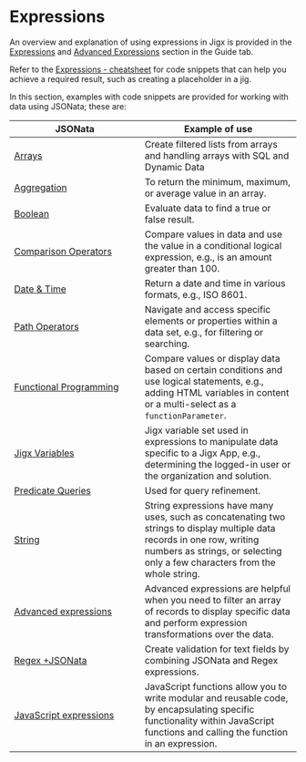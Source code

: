 # Expressions

An overview and explanation of using expressions in Jigx is provided in the [Expressions](https://docs.jigx.com/expressions) and [Advanced Expressions](https://docs.jigx.com/expressions#CEdVY) section in the Guide tab.

Refer to the [Expressions - cheatsheet](https://docs.jigx.com/expressions-cheatsheet) for code snippets that can help you achieve a required result, such as creating a placeholder in a jig.

In this section, examples with code snippets are provided for working with data using JSONata; these are:

<table><thead><tr><th width="213.41015625">JSONata</th><th>Example of use</th></tr></thead><tbody><tr><td><a href="Expressions/Arrays.md">Arrays</a></td><td>Create filtered lists from arrays and handling arrays with SQL and Dynamic Data</td></tr><tr><td><a href="Expressions/Aggregation.md">Aggregation</a></td><td>To return the minimum, maximum, or average value in an array.</td></tr><tr><td><a href="Expressions/Boolean.md">Boolean</a></td><td>Evaluate data to find a true or false result.</td></tr><tr><td><a href="Expressions/Comparison Operators.md">Comparison Operators</a></td><td>Compare values in data and use the value in a conditional logical expression, e.g., is an amount greater than 100.</td></tr><tr><td><a href="Expressions/Date _ Time.md">Date &#x26; Time</a></td><td>Return a date and time in various formats, e.g., ISO 8601.</td></tr><tr><td><a href="Expressions/Path Operators.md">Path Operators</a></td><td>Navigate and access specific elements or properties within a data set, e.g., for filtering or searching.</td></tr><tr><td><a href="Expressions/Functional Programming.md">Functional Programming</a></td><td>Compare values or display data based on certain conditions and use logical statements, e.g., adding HTML variables in content or a multi-select as a <code>functionParameter</code>.</td></tr><tr><td><a href="Expressions/Jigx Variables.md">Jigx Variables</a></td><td>Jigx variable set used in expressions to manipulate data specific to a Jigx App, e.g., determining the logged-in user or the organization and solution.</td></tr><tr><td><a href="Expressions/Predicate Queries.md">Predicate Queries</a></td><td>Used for query refinement.</td></tr><tr><td><a href="Expressions/String.md">String</a></td><td>String expressions have many uses, such as concatenating two strings to display multiple data records in one row, writing numbers as strings, or selecting only a few characters from the whole string.</td></tr><tr><td><a href="Expressions/Advanced expressions.md">Advanced expressions</a></td><td>Advanced expressions are helpful when you need to filter an array of records to display specific data and perform expression transformations over the data.</td></tr><tr><td><a href="Expressions/Regex expressions.md">Regex +JSONata</a></td><td>Create validation for text fields by combining JSONata and Regex expressions.</td></tr><tr><td><a href="https://docs.jigx.com/examples/javascript-expressions">JavaScript expressions</a></td><td>JavaScript functions allow you to write modular and reusable code, by encapsulating specific functionality within JavaScript functions and calling the function in an expression.</td></tr></tbody></table>
